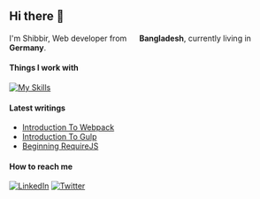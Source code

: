 ## Hi there 👋

<!--
**shibbir/shibbir** is a ✨ _special_ ✨ repository because its `README.md` (this file) appears on your GitHub profile.
-->

I'm Shibbir, Web developer from <img src="https://user-images.githubusercontent.com/1716644/205242639-37ca5d91-3dca-41e1-9462-3893b3533e41.png" width="15"/> <b>Bangladesh</b>, currently living in <img src="https://user-images.githubusercontent.com/1716644/205243570-0bbf5a14-38c0-49ad-9a27-38b4397fadbc.png" width="15"/> <b>Germany</b>.

#### Things I work with
[![My Skills](https://skillicons.dev/icons?i=js,ts,nodejs,graphql,jest,vue,react,postgres,mongodb,firebase,docker,redis,aws&theme=light)](https://skillicons.dev)

#### Latest writings
- [Introduction To Webpack](https://shibbir.io/introduction-to-webpack)
- [Introduction To Gulp](https://shibbir.io/introduction-to-gulp)
- [Beginning RequireJS](https://shibbir.io/beginning-requirejs)

#### How to reach me
[![LinkedIn](https://skillicons.dev/icons?i=linkedin&theme=light)](https://www.linkedin.com/in/shibbirahmed/)
[![Twitter](https://skillicons.dev/icons?i=twitter&theme=light)](https://twitter.com/shibbir_io)
